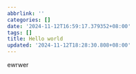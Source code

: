 ```yaml
---
abbrlink: ''
categories: []
date: '2024-11-12T16:59:17.379352+08:00'
tags: []
title: Hello world
updated: '2024-11-12T18:28:30.808+08:00'
---
```

ewrwer
